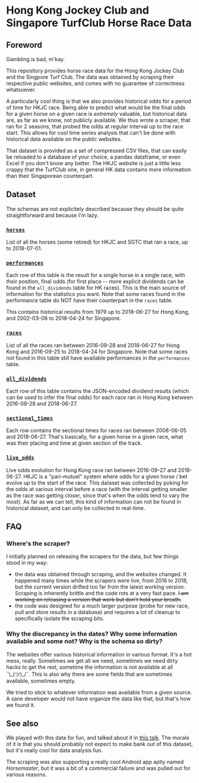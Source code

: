 # Hong Kong Jockey Club and Singapore TurfClub Horse Race Data

## Foreword

Gambling is bad, m'kay.

This repository provides horse race data for the Hong Kong Jockey Club and the Singpore Turf Club. The data was obtained by scraping their respective public websites, and
comes with no guarantee of correctness whatsoever.

A particularly cool thing is that we also provides historical odds for a period of time for HKJC race. Being able to predict what would be the final odds for a 
given horse on a given race is _extremely_ valuable, but historical data are, as far as we know, not publicly available. We thus wrote a scraper, that ran for 2 seasons, that
 probed the odds at regular interval up to the race start. This allows for cool time series analysis that can't be done with historical data available on the public websites.

That dataset is provided as a set of compressed CSV files, that can easily be reloaded to a database of your choice, a pandas dataframe, or even Excel if you don't know any better.
The HKJC website is just a little less crappy that the TurfClub one, in general HK data contains more information than their Singaporean counterpart.


## Dataset

The schemas are not explicitely described because they should be quite straightforward and because I'm lazy.

### [`horses`](data/horses.csv.gz)

List of all the horses (some retired) for HKJC and SGTC that ran a race, up to 2018-07-01.

### [`performances`](data/performances.csv.gz)

Each row of this table is the result for a single horse in a single race, with their position, final odds (for first place -- more explicit dividends can be found in the `all_dividends` table for HK races). 
This is the main source of information for the statistics you want. Note that some races found in the performance table do NOT have their counterpart in the `races` table.

This contains historical results from 1979 up to 2018-06-27 for Hong Kong, and 2002-03-08 to 2018-04-24 for Singapore.

### [`races`](data/races.csv.gz)

List of all the races ran between 2016-09-28 and 2018-06-27 for Hong Kong and 2016-09-25 to 2018-04-24 for Singapore. Note that some races not found in this table still have 
available performances in the `performances` table.

### [`all_dividends`](data/all_dividends.csv.gz)

Each row of this table contains the JSON-encoded dividend results (which can be used to infer the final odds) for each race ran in Hong Kong between 2016-09-28 and 2018-06-27.

### [`sectional_times`](data/sectional_times.csv.gz)

Each row contains the sectional times for races ran between 2008-06-05 and 2018-06-27. That's basically, for a given horse in a given race, what was their placing and time at given section of the track. 

### [`live_odds`](data/live_odds.csv.gz)

Live odds evolution for Hong Kong race ran between 2016-09-27 and 2018-06-27. HKJC is a "pari-mutuel" system where odds for a given horse / bet evolve up to the start of the race.
This dataset was collected by poking for the odds at various interval before a race (with the interval getting smaller as the race was getting closer, since that's when the odds tend to vary the most). As far
as we can tell, this kind of information can not be found in historical dataset, and can only be collected in real-time.

## FAQ

### Where's the scraper?

I initially planned on releasing the scrapers for the data, but few things stood in my way:

- the data was obtained through scraping, and the websites changed. It happened many times while the scrapers were live, from 2016 to 2018, but the current version 
drifted too far from the latest working version. Scraping is inherently brittle and the code rots at a very fast pace. ~~I am working on releasing a version that work but don't hold your breath.~~
- the code was designed for a much larger purpose (probe for new race, pull and store results in a database) and requires a lot of cleanup to specifically isolate the scraping bits.

### Why the discrepancy in the dates? Why some information available and some not? Why is the schema so dirty?

The websites offer various historical information in various format. It's a hot mess, really. Sometimes we get all we need, sometimes we need dirty hacks to get the rest, 
sometime the information is not available at all ¯\\\_(ツ)\_/¯. This is also why there are some fields that are sometimes available, sometimes empty.

We tried to stick to whatever information was available from a given source. A sane developer would not have organize the data like that, but that's how we found it.

## See also

We played with this data for fun, and talked about it in [this talk](https://docs.google.com/presentation/d/1fXiIy6UGYA_I4yI_y_l6bIZ1KAL2aKbsfSqEs4t05b4/edit?usp=sharing). The morale of it is
that you should probably not expect to make bank out of this dataset, but it's really cool for data analysis fun.

The scraping was also supporting a really cool Android app aptly named _Horsemaster_, but it was a bit of a commercial failure and was pulled out for various reasons.
